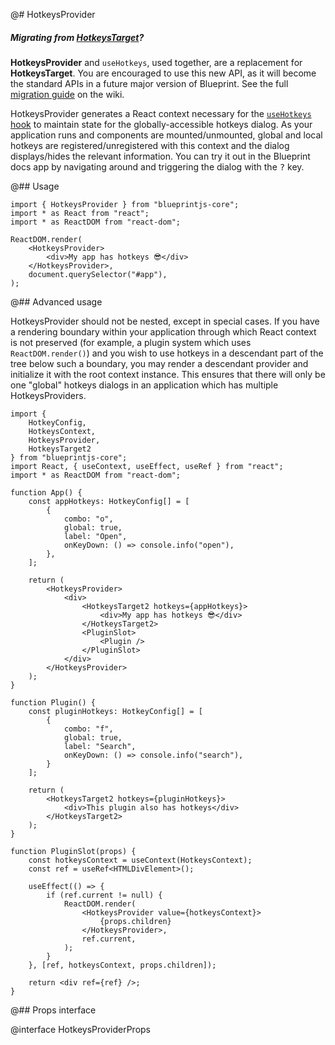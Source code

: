 @# HotkeysProvider

<div class="@ns-callout @ns-intent-primary @ns-icon-info-sign @ns-callout-has-body-content">
    <h5 class="@ns-heading">

Migrating from [HotkeysTarget](#core/legacy/hotkeys-legacy)?

</h5>

__HotkeysProvider__ and `useHotkeys`, used together, are a replacement for __HotkeysTarget__.
You are encouraged to use this new API, as it will become the standard APIs in a future major version of Blueprint.
See the full [migration guide](https://github.com/palantir/blueprint/wiki/HotkeysTarget-&-useHotkeys-migration)
on the wiki.

</div>

HotkeysProvider generates a React context necessary for the [`useHotkeys` hook](#core/hooks/use-hotkeys)
to maintain state for the globally-accessible hotkeys dialog. As your application runs and components
are mounted/unmounted, global and local hotkeys are registered/unregistered with this context and
the dialog displays/hides the relevant information. You can try it out in the Blueprint docs app
by navigating around and triggering the dialog with the <kbd>?</kbd> key.

@## Usage

```tsx
import { HotkeysProvider } from "blueprintjs-core";
import * as React from "react";
import * as ReactDOM from "react-dom";

ReactDOM.render(
    <HotkeysProvider>
        <div>My app has hotkeys 😎</div>
    </HotkeysProvider>,
    document.querySelector("#app"),
);
```

@## Advanced usage

HotkeysProvider should not be nested, except in special cases. If you have a rendering boundary within your application
through which React context is not preserved (for example, a plugin system which uses `ReactDOM.render()`) and you wish
to use hotkeys in a descendant part of the tree below such a boundary, you may render a descendant provider and initialize
it with the root context instance. This ensures that there will only be one "global" hotkeys dialogs in an application
which has multiple HotkeysProviders.

```tsx
import {
    HotkeyConfig,
    HotkeysContext,
    HotkeysProvider,
    HotkeysTarget2
} from "blueprintjs-core";
import React, { useContext, useEffect, useRef } from "react";
import * as ReactDOM from "react-dom";

function App() {
    const appHotkeys: HotkeyConfig[] = [
        {
            combo: "o",
            global: true,
            label: "Open",
            onKeyDown: () => console.info("open"),
        },
    ];

    return (
        <HotkeysProvider>
            <div>
                <HotkeysTarget2 hotkeys={appHotkeys}>
                    <div>My app has hotkeys 😎</div>
                </HotkeysTarget2>
                <PluginSlot>
                    <Plugin />
                </PluginSlot>
            </div>
        </HotkeysProvider>
    );
}

function Plugin() {
    const pluginHotkeys: HotkeyConfig[] = [
        {
            combo: "f",
            global: true,
            label: "Search",
            onKeyDown: () => console.info("search"),
        }
    ];

    return (
        <HotkeysTarget2 hotkeys={pluginHotkeys}>
            <div>This plugin also has hotkeys</div>
        </HotkeysTarget2>
    );
}

function PluginSlot(props) {
    const hotkeysContext = useContext(HotkeysContext);
    const ref = useRef<HTMLDivElement>();

    useEffect(() => {
        if (ref.current != null) {
            ReactDOM.render(
                <HotkeysProvider value={hotkeysContext}>
                    {props.children}
                </HotkeysProvider>,
                ref.current,
            );
        }
    }, [ref, hotkeysContext, props.children]);

    return <div ref={ref} />;
}
```

@## Props interface

@interface HotkeysProviderProps
